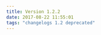 ```yaml
---
title: Version 1.2.2
date: 2017-08-22 11:55:01 
tags: "changelogs 1.2 deprecated"
---
```


<script src="https://gist.github.com/spinnaker-release/84b75e3701652dfedb86e20b806cbc39.js"></script>
